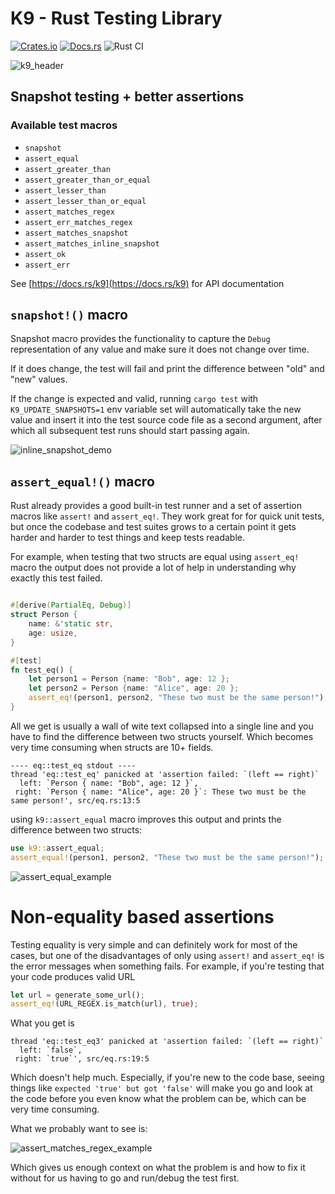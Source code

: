 # K9 - Rust Testing Library

[![Crates.io][crates-badge]][crates-url]
[![Docs.rs][docs-badge]][docs-url]
![Rust CI](https://github.com/aaronabramov/k9/workflows/Rust%20CI/badge.svg)

[crates-badge]: https://img.shields.io/crates/v/k9.svg
[crates-url]: https://crates.io/crates/k9
[docs-badge]: https://docs.rs/k9/badge.svg
[docs-url]: https://docs.rs/k9

![k9_header](https://user-images.githubusercontent.com/940133/98482607-2140c200-21c8-11eb-84f0-af488323a49a.png)

## Snapshot testing + better assertions

### Available test macros

- `snapshot`
- `assert_equal`
- `assert_greater_than`
- `assert_greater_than_or_equal`
- `assert_lesser_than`
- `assert_lesser_than_or_equal`
- `assert_matches_regex`
- `assert_err_matches_regex`
- `assert_matches_snapshot`
- `assert_matches_inline_snapshot`
- `assert_ok`
- `assert_err`

See [https://docs.rs/k9](https://docs.rs/k9) for API documentation


## `snapshot!()` macro

Snapshot macro provides the functionality to capture the `Debug` representation
of any value and make sure it does not change over time. 

If it does change, the test will fail and print the difference between "old" and
"new" values.

If the change is expected and valid, running `cargo test` with
`K9_UPDATE_SNAPSHOTS=1` env variable set will automatically take the new value
and insert it into the test source code file as a second argument, after which
all subsequent test runs should start passing again.

![inline_snapshot_demo](https://user-images.githubusercontent.com/940133/102737400-ed030a00-430c-11eb-90ac-66d4d24c9acd.gif)


## `assert_equal!()` macro

Rust already provides a good built-in test runner and a set of assertion macros like `assert!` and `assert_eq!`.
They work great for for quick unit tests, but once the codebase and test suites grows to a certain point it gets
harder and harder to test things and keep tests readable.


For example, when testing that two structs are equal using `assert_eq!` macro the output does not provide a lot of help
in understanding why exactly this test failed.

```rust

#[derive(PartialEq, Debug)]
struct Person {
    name: &'static str,
    age: usize,
}

#[test]
fn test_eq() {
    let person1 = Person {name: "Bob", age: 12 };
    let person2 = Person {name: "Alice", age: 20 };
    assert_eq!(person1, person2, "These two must be the same person!");
}
```

All we get is usually a wall of wite text collapsed into a single line and you have to find the difference between two structs yourself. Which becomes very time consuming when structs are 10+ fields.

```
---- eq::test_eq stdout ----
thread 'eq::test_eq' panicked at 'assertion failed: `(left == right)`
  left: `Person { name: "Bob", age: 12 }`,
 right: `Person { name: "Alice", age: 20 }`: These two must be the same person!', src/eq.rs:13:5
```

using `k9::assert_equal` macro improves this output and prints the difference between two structs:

```rust
use k9::assert_equal;
assert_equal!(person1, person2, "These two must be the same person!");
```

![assert_equal_example](https://user-images.githubusercontent.com/940133/84608052-35310380-ae76-11ea-97fe-751ee76a7735.png)

# Non-equality based assertions

Testing equality is very simple and can definitely work for most of the cases, but one of the disadvantages of only using `assert!` and `assert_eq!` is the error messages when something fails.
For example, if you're testing that your code produces valid URL

```rust
let url = generate_some_url();
assert_eq!(URL_REGEX.is_match(url), true);
```

What you get is

```
thread 'eq::test_eq3' panicked at 'assertion failed: `(left == right)`
  left: `false`,
 right: `true`', src/eq.rs:19:5
```

Which doesn't help much. Especially, if you're new to the code base, seeing things like `expected 'true' but got 'false'` will make you go and look at the code before you even know what the problem can be, which can be very time consuming.

What we probably want to see is:

![assert_matches_regex_example](https://user-images.githubusercontent.com/940133/84608051-35310380-ae76-11ea-87c8-c7c8b9ee3903.png)

Which gives us enough context on what the problem is and how to fix it without for us having to go and run/debug the test first.
